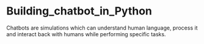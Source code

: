 # Building_chatbot_in_Python

Chatbots are simulations which can understand human language, process it and interact back with humans while performing specific tasks.
